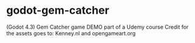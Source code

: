 # godot-gem-catcher
(Godot 4.3) Gem Catcher game DEMO part of a Udemy course
Credit for the assets goes to: Kenney.nl and opengameart.org
